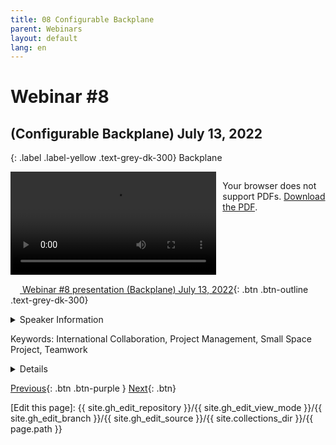 ```yaml
---
title: 08 Configurable Backplane
parent: Webinars
layout: default
lang: en
---
```


# Webinar #8 
## (Configurable Backplane) July 13, 2022

{: .label .label-yellow .text-grey-dk-300}
Backplane

<div style="display: flex; gap: 10px; align-items: flex-start;">
  <!-- Video Section -->
  <div style="flex: 2; max-width: 66%;">
    <video controls width="100%" height="auto">
      <source src="https://birds-project.com/open-source/video/birds_bus_opensource_webinar_8.mp4" type="video/mp4">
      Your browser does not support the video tag.
    </video>
  </div>

  <!-- Chat Section -->
  <div style="flex: 1; max-width: 33%;">
    <object 
      data="https://birds-project.com/open-source/pdf/20220713_BIRDS_OpenSource_Backplane_chat.pdf" 
      width="100%" 
      height="275px">
      <p>Your browser does not support PDFs. <a href="https://birds-project.com/open-source/pdf/20220713_BIRDS_OpenSource_Backplane_chat.pdf">Download the PDF</a>.</p>
    </object>
  </div>
</div>


<!-- Download Presentation -->
[<img src="https://raw.githubusercontent.com/FortAwesome/Font-Awesome/6.x/svgs/regular/circle-down.svg" width="15" height="15"> Webinar #8 presentation (Backplane) July 13, 2022](https://birds-project.com/open-source/pdf/20220713_BIRDS_OpenSource_Backplane.pdf){: .btn .btn-outline .text-grey-dk-300}


<details markdown="block">
<summary>Speaker Information</summary>
Marloun Sejera in Kyushu Institute of Technology (Kyutech)
</details>

Keywords: International Collaboration, Project Management, Small Space Project, Teamwork

<details markdown="block">
<summary>Details</summary>
**Marloun Sejera** discussed the BIRDS 1U standard Bus in his presentation titled "Configurable Backplane"

Note: The presentation starts at 09:15
</details>

[Previous]({{site.url}}/resources/webinars/webinar-07/){: .btn .btn-purple }
[Next]({{site.url}}/resources/webinars/webinar-09/){: .btn}


[Edit this page]:  {{ site.gh_edit_repository }}/{{ site.gh_edit_view_mode }}/{{ site.gh_edit_branch }}/{{ site.gh_edit_source }}/{{ site.collections_dir }}/{{ page.path }}

